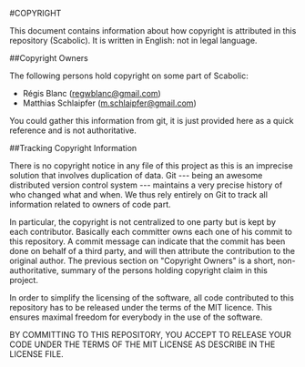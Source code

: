 #COPYRIGHT

This document contains information about how copyright is attributed in this
repository (Scabolic). It is written in English: not in legal language.

##Copyright Owners

The following persons hold copyright on some part of Scabolic:

* Régis Blanc (regwblanc@gmail.com)
* Matthias Schlaipfer (m.schlaipfer@gmail.com)

You could gather this information from git, it is just provided here as
a quick reference and is not authoritative.

##Tracking Copyright Information

There is no copyright notice in any file of this project as this is an
imprecise solution that involves duplication of data. Git --- being an
awesome distributed version control system --- maintains a very
precise history of who changed what and when. We thus rely entirely
on Git to track all information related to owners of code part.

In particular, the copyright is not centralized to one party but is kept by
each contributor. Basically each committer owns each one of his commit to this
repository. A commit message can indicate that the commit has been done on
behalf of a third party, and will then attribute the contribution to the
original author. The previous section on "Copyright Owners" is a short,
non-authoritative, summary of the persons holding copyright claim in this
project.

In order to simplify the licensing of the software, all code contributed to
this repository has to be released under the terms of the MIT licence. This
ensures maximal freedom for everybody in the use of the software.

BY COMMITTING TO THIS REPOSITORY, YOU ACCEPT TO RELEASE YOUR CODE UNDER
THE TERMS OF THE MIT LICENSE AS DESCRIBE IN THE LICENSE FILE.

